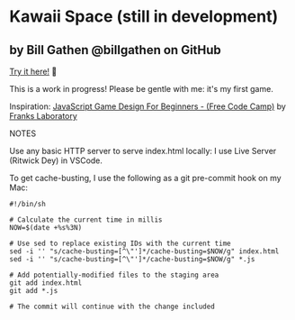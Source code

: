 # Kawaii Space (still in development)
## by Bill Gathen @billgathen on GitHub

[Try it here!](https://billgathen.github.io/kawaii-space) 🚀

This is a work in progress! Please be gentle with me: it's my first game.

Inspiration: [JavaScript Game Design For Beginners - (Free Code Camp)](https://youtu.be/GFO_txvwK_c?si=aFi1dDkq4VmsbARB) by [Franks Laboratory](http://www.youtube.com/@Frankslaboratory)

NOTES

Use any basic HTTP server to serve index.html locally: I use Live Server (Ritwick Dey) in VSCode.

To get cache-busting, I use the following as a git pre-commit hook on my Mac:

```shell
#!/bin/sh

# Calculate the current time in millis
NOW=$(date +%s%3N)

# Use sed to replace existing IDs with the current time
sed -i '' "s/cache-busting=[^\"']*/cache-busting=$NOW/g" index.html
sed -i '' "s/cache-busting=[^\"']*/cache-busting=$NOW/g" *.js

# Add potentially-modified files to the staging area
git add index.html
git add *.js

# The commit will continue with the change included
```